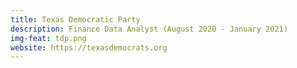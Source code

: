 ```yaml
---
title: Texas Democratic Party
description: Finance Data Analyst (August 2020 - January 2021)
img-feat: tdp.png
website: https://texasdemocrats.org
---
```


